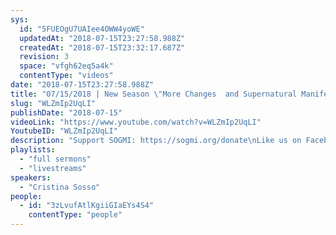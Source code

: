 ```yaml
---
sys:
  id: "5FUEOgU7UAIee4OWW4yoWE"
  updatedAt: "2018-07-15T23:27:58.988Z"
  createdAt: "2018-07-15T23:32:17.687Z"
  revision: 3
  space: "vfgh62eq5a4k"
  contentType: "videos"
date: "2018-07-15T23:27:58.988Z"
title: "07/15/2018 | New Season \"More Changes  and Supernatural Manifestations\" (Pastor Cris)"
slug: "WLZmIp2UqLI"
publishDate: "2018-07-15"
videoLink: "https://www.youtube.com/watch?v=WLZmIp2UqLI"
YoutubeID: "WLZmIp2UqLI"
description: "Support SOGMI: https://sogmi.org/donate\nLike us on Facebook: https://facebook.com/sonsofgodministries"
playlists:
  - "full sermons"
  - "livestreams"
speakers:
  - "Cristina Sosso"
people:
  - id: "3zLvufAtlKgiiGIaEYs4S4"
    contentType: "people"
---
```

